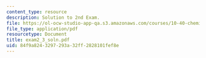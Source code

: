 ```yaml
---
content_type: resource
description: Solution to 2nd Exam.
file: https://ol-ocw-studio-app-qa.s3.amazonaws.com/courses/10-40-chemical-engineering-thermodynamics-fall-2003/84f9a8243297293a32ff2828101fef8e_exam2_3_soln.pdf
file_type: application/pdf
resourcetype: Document
title: exam2_3_soln.pdf
uid: 84f9a824-3297-293a-32ff-2828101fef8e
---
```

